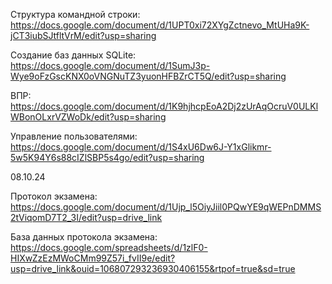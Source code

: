Структура командной строки: https://docs.google.com/document/d/1UPT0xi72XYgZctnevo_MtUHa9K-jCT3iubSJtfltVrM/edit?usp=sharing

Создание баз данных SQLite: https://docs.google.com/document/d/1SumJ3p-Wye9oFzGscKNX0oVNGNuTZ3yuonHFBZrCT5Q/edit?usp=sharing

ВПР: https://docs.google.com/document/d/1K9hjhcpEoA2Dj2zUrAqOcruV0ULKlWBonOLxrVZWoDk/edit?usp=sharing

Управление пользователями: https://docs.google.com/document/d/1S4xU6Dw6J-Y1xGlikmr-5w5K94Y6s88cIZlSBP5s4go/edit?usp=sharing

08.10.24

Протокол экзамена: https://docs.google.com/document/d/1Ujp_l5OiyJiil0PQwYE9qWEPnDMMS2tViqomD7T2_3I/edit?usp=drive_link

База данных протокола экзамена: https://docs.google.com/spreadsheets/d/1zlF0-HIXwZzEzMWoCMm99Z57i_fvII9e/edit?usp=drive_link&ouid=106807293236930406155&rtpof=true&sd=true
